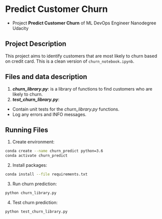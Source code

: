 # Predict Customer Churn

- Project **Predict Customer Churn** of ML DevOps Engineer Nanodegree Udacity

## Project Description
This project aims to identify customers that are most likely to churn based on credit card. This is a clean version of `churn_notebook.ipynb`.

## Files and data description
1. ***churn_library.py***: is a library of functions to find customers who are likely to churn.
2. ***test_churn_library.py***:
- Contain unit tests for the *churn_library.py* functions. 
- Log any errors and INFO messages. 

## Running Files
1. Create environment:
```bash
conda create --name churn_predict python=3.6 
conda activate churn_predict
```
2. Install packages:
```bash
conda install --file requirements.txt
```
3. Run churn prediction:
```bash
python churn_library.py
```
4. Test churn prediction:
```bash
python test_churn_library.py
```




